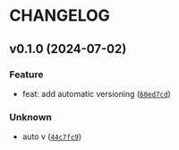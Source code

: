 # CHANGELOG

## v0.1.0 (2024-07-02)

### Feature

* feat: add automatic versioning ([`60ed7cd`](https://github.com/dd-Splunk/Python-versioning/commit/60ed7cd7f3b4ecf576df29e89479b8603082a1ea))

### Unknown

* auto v ([`44c7fc9`](https://github.com/dd-Splunk/Python-versioning/commit/44c7fc90c2e35f95a724d2ee0cfb2bd5024b2d2f))
